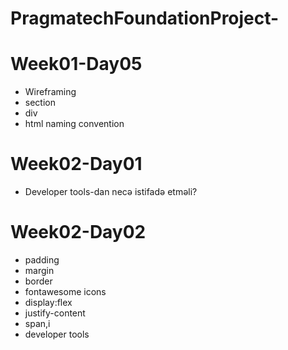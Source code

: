 # PragmatechFoundationProject-

# Week01-Day05

- Wireframing
- section
- div
- html naming convention
# Week02-Day01

- Developer tools-dan necə istifadə etməli?
# Week02-Day02

- padding
- margin
- border
- fontawesome icons
- display:flex
- justify-content
- span,i
- developer tools 